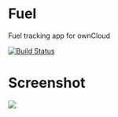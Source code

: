 # Fuel
Fuel tracking app for ownCloud

[![Build Status](https://travis-ci.org/ChristophWurst/fuel.svg?branch=master)](https://travis-ci.org/ChristophWurst/fuel)

# Screenshot
![](https://cloud.githubusercontent.com/assets/1374172/9428180/c6f4a396-49a2-11e5-83e9-c0011377d8f4.png)
